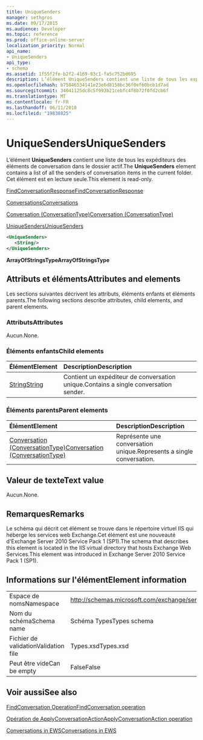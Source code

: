 ```yaml
---
title: UniqueSenders
manager: sethgros
ms.date: 09/17/2015
ms.audience: Developer
ms.topic: reference
ms.prod: office-online-server
localization_priority: Normal
api_name:
- UniqueSenders
api_type:
- schema
ms.assetid: 1f55f2fe-b2f2-4169-83c1-fa5c752bd695
description: L’élément UniqueSenders contient une liste de tous les expéditeurs des éléments de conversation dans le dossier actif. Cet élément est en lecture seule.
ms.openlocfilehash: b75846534141e23e6d8158bc36f0ef60bcb1d7ad
ms.sourcegitcommit: 34041125dc8c5f993b21cebfc4f8b72f0fd2cb6f
ms.translationtype: MT
ms.contentlocale: fr-FR
ms.lasthandoff: 06/11/2018
ms.locfileid: "19838825"
---
```

# <a name="uniquesenders"></a><span data-ttu-id="3be17-104">UniqueSenders</span><span class="sxs-lookup"><span data-stu-id="3be17-104">UniqueSenders</span></span>

<span data-ttu-id="3be17-105">L’élément **UniqueSenders** contient une liste de tous les expéditeurs des éléments de conversation dans le dossier actif.</span><span class="sxs-lookup"><span data-stu-id="3be17-105">The **UniqueSenders** element contains a list of all the senders of conversation items in the current folder.</span></span> <span data-ttu-id="3be17-106">Cet élément est en lecture seule.</span><span class="sxs-lookup"><span data-stu-id="3be17-106">This element is read-only.</span></span> 
  
[<span data-ttu-id="3be17-107">FindConversationResponse</span><span class="sxs-lookup"><span data-stu-id="3be17-107">FindConversationResponse</span></span>](findconversationresponse.md)
  
[<span data-ttu-id="3be17-108">Conversations</span><span class="sxs-lookup"><span data-stu-id="3be17-108">Conversations</span></span>](conversations-ex15websvcsotherref.md)
  
[<span data-ttu-id="3be17-109">Conversation (ConversationType)</span><span class="sxs-lookup"><span data-stu-id="3be17-109">Conversation (ConversationType)</span></span>](conversation-conversationtype.md)
  
[<span data-ttu-id="3be17-110">UniqueSenders</span><span class="sxs-lookup"><span data-stu-id="3be17-110">UniqueSenders</span></span>](uniquesenders.md)
  
```XML
<UniqueSenders>
   <String/>
</UniqueSenders>
```

 <span data-ttu-id="3be17-111">**ArrayOfStringsType**</span><span class="sxs-lookup"><span data-stu-id="3be17-111">**ArrayOfStringsType**</span></span>
## <a name="attributes-and-elements"></a><span data-ttu-id="3be17-112">Attributs et éléments</span><span class="sxs-lookup"><span data-stu-id="3be17-112">Attributes and elements</span></span>

<span data-ttu-id="3be17-113">Les sections suivantes décrivent les attributs, éléments enfants et éléments parents.</span><span class="sxs-lookup"><span data-stu-id="3be17-113">The following sections describe attributes, child elements, and parent elements.</span></span>
  
### <a name="attributes"></a><span data-ttu-id="3be17-114">Attributs</span><span class="sxs-lookup"><span data-stu-id="3be17-114">Attributes</span></span>

<span data-ttu-id="3be17-115">Aucun.</span><span class="sxs-lookup"><span data-stu-id="3be17-115">None.</span></span>
  
### <a name="child-elements"></a><span data-ttu-id="3be17-116">Éléments enfants</span><span class="sxs-lookup"><span data-stu-id="3be17-116">Child elements</span></span>

|<span data-ttu-id="3be17-117">**Élément**</span><span class="sxs-lookup"><span data-stu-id="3be17-117">**Element**</span></span>|<span data-ttu-id="3be17-118">**Description**</span><span class="sxs-lookup"><span data-stu-id="3be17-118">**Description**</span></span>|
|:-----|:-----|
|[<span data-ttu-id="3be17-119">String</span><span class="sxs-lookup"><span data-stu-id="3be17-119">String</span></span>](string.md) <br/> |<span data-ttu-id="3be17-120">Contient un expéditeur de conversation unique.</span><span class="sxs-lookup"><span data-stu-id="3be17-120">Contains a single conversation sender.</span></span>  <br/> |
   
### <a name="parent-elements"></a><span data-ttu-id="3be17-121">Éléments parents</span><span class="sxs-lookup"><span data-stu-id="3be17-121">Parent elements</span></span>

|<span data-ttu-id="3be17-122">**Élément**</span><span class="sxs-lookup"><span data-stu-id="3be17-122">**Element**</span></span>|<span data-ttu-id="3be17-123">**Description**</span><span class="sxs-lookup"><span data-stu-id="3be17-123">**Description**</span></span>|
|:-----|:-----|
|[<span data-ttu-id="3be17-124">Conversation (ConversationType)</span><span class="sxs-lookup"><span data-stu-id="3be17-124">Conversation (ConversationType)</span></span>](conversation-conversationtype.md) <br/> |<span data-ttu-id="3be17-125">Représente une conversation unique.</span><span class="sxs-lookup"><span data-stu-id="3be17-125">Represents a single conversation.</span></span>  <br/> |
   
## <a name="text-value"></a><span data-ttu-id="3be17-126">Valeur de texte</span><span class="sxs-lookup"><span data-stu-id="3be17-126">Text value</span></span>

<span data-ttu-id="3be17-127">Aucun.</span><span class="sxs-lookup"><span data-stu-id="3be17-127">None.</span></span>
  
## <a name="remarks"></a><span data-ttu-id="3be17-128">Remarques</span><span class="sxs-lookup"><span data-stu-id="3be17-128">Remarks</span></span>

<span data-ttu-id="3be17-129">Le schéma qui décrit cet élément se trouve dans le répertoire virtuel IIS qui héberge les services web Exchange.Cet élément est une nouveauté d'Exchange Server 2010 Service Pack 1 (SP1).</span><span class="sxs-lookup"><span data-stu-id="3be17-129">The schema that describes this element is located in the IIS virtual directory that hosts Exchange Web Services.This element was introduced in Exchange Server 2010 Service Pack 1 (SP1).</span></span>
  
## <a name="element-information"></a><span data-ttu-id="3be17-130">Informations sur l'élément</span><span class="sxs-lookup"><span data-stu-id="3be17-130">Element information</span></span>

|||
|:-----|:-----|
|<span data-ttu-id="3be17-131">Espace de noms</span><span class="sxs-lookup"><span data-stu-id="3be17-131">Namespace</span></span>  <br/> |http://schemas.microsoft.com/exchange/services/2006/types  <br/> |
|<span data-ttu-id="3be17-132">Nom du schéma</span><span class="sxs-lookup"><span data-stu-id="3be17-132">Schema name</span></span>  <br/> |<span data-ttu-id="3be17-133">Schéma Types</span><span class="sxs-lookup"><span data-stu-id="3be17-133">Types schema</span></span>  <br/> |
|<span data-ttu-id="3be17-134">Fichier de validation</span><span class="sxs-lookup"><span data-stu-id="3be17-134">Validation file</span></span>  <br/> |<span data-ttu-id="3be17-135">Types.xsd</span><span class="sxs-lookup"><span data-stu-id="3be17-135">Types.xsd</span></span>  <br/> |
|<span data-ttu-id="3be17-136">Peut être vide</span><span class="sxs-lookup"><span data-stu-id="3be17-136">Can be empty</span></span>  <br/> |<span data-ttu-id="3be17-137">False</span><span class="sxs-lookup"><span data-stu-id="3be17-137">False</span></span>  <br/> |
   
## <a name="see-also"></a><span data-ttu-id="3be17-138">Voir aussi</span><span class="sxs-lookup"><span data-stu-id="3be17-138">See also</span></span>



[<span data-ttu-id="3be17-139">FindConversation Operation</span><span class="sxs-lookup"><span data-stu-id="3be17-139">FindConversation operation</span></span>](findconversation-operation.md)
  
[<span data-ttu-id="3be17-140">Opération de ApplyConversationAction</span><span class="sxs-lookup"><span data-stu-id="3be17-140">ApplyConversationAction operation</span></span>](applyconversationaction-operation.md)


[<span data-ttu-id="3be17-141">Conversations in EWS</span><span class="sxs-lookup"><span data-stu-id="3be17-141">Conversations in EWS</span></span>](http://msdn.microsoft.com/library/91e64629-db6c-4c94-9dcb-d386232e8467%28Office.15%29.aspx)

